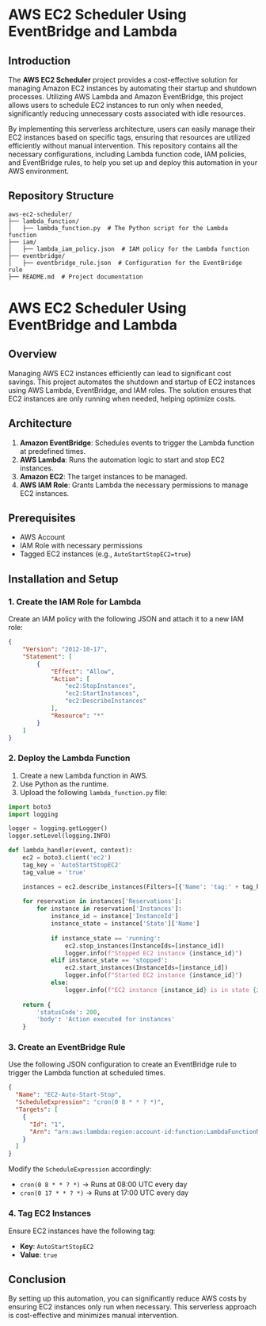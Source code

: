 # AWS EC2 Scheduler Using EventBridge and Lambda

## Introduction

The **AWS EC2 Scheduler** project provides a cost-effective solution for managing Amazon EC2 instances by automating their startup and shutdown processes. Utilizing AWS Lambda and Amazon EventBridge, this project allows users to schedule EC2 instances to run only when needed, significantly reducing unnecessary costs associated with idle resources.

By implementing this serverless architecture, users can easily manage their EC2 instances based on specific tags, ensuring that resources are utilized efficiently without manual intervention. This repository contains all the necessary configurations, including Lambda function code, IAM policies, and EventBridge rules, to help you set up and deploy this automation in your AWS environment.



## Repository Structure
```
aws-ec2-scheduler/
├── lambda_function/
│   ├── lambda_function.py  # The Python script for the Lambda function
├── iam/
│   ├── lambda_iam_policy.json  # IAM policy for the Lambda function
├── eventbridge/
│   ├── eventbridge_rule.json  # Configuration for the EventBridge rule
├── README.md  # Project documentation
```

# AWS EC2 Scheduler Using EventBridge and Lambda

## Overview
Managing AWS EC2 instances efficiently can lead to significant cost savings. This project automates the shutdown and startup of EC2 instances using AWS Lambda, EventBridge, and IAM roles. The solution ensures that EC2 instances are only running when needed, helping optimize costs.

## Architecture

1. **Amazon EventBridge**: Schedules events to trigger the Lambda function at predefined times.
2. **AWS Lambda**: Runs the automation logic to start and stop EC2 instances.
3. **Amazon EC2**: The target instances to be managed.
4. **AWS IAM Role**: Grants Lambda the necessary permissions to manage EC2 instances.

## Prerequisites
- AWS Account
- IAM Role with necessary permissions
- Tagged EC2 instances (e.g., `AutoStartStopEC2=true`)

## Installation and Setup

### 1. Create the IAM Role for Lambda
Create an IAM policy with the following JSON and attach it to a new IAM role:

```json
{
    "Version": "2012-10-17",
    "Statement": [
        {
            "Effect": "Allow",
            "Action": [
                "ec2:StopInstances",
                "ec2:StartInstances",
                "ec2:DescribeInstances"
            ],
            "Resource": "*"
        }
    ]
}
```

### 2. Deploy the Lambda Function
1. Create a new Lambda function in AWS.
2. Use Python as the runtime.
3. Upload the following `lambda_function.py` file:

```python
import boto3
import logging

logger = logging.getLogger()
logger.setLevel(logging.INFO)

def lambda_handler(event, context):
    ec2 = boto3.client('ec2')
    tag_key = 'AutoStartStopEC2'
    tag_value = 'true'

    instances = ec2.describe_instances(Filters=[{'Name': 'tag:' + tag_key, 'Values': [tag_value]}])
    
    for reservation in instances['Reservations']:
        for instance in reservation['Instances']:
            instance_id = instance['InstanceId']
            instance_state = instance['State']['Name']
            
            if instance_state == 'running':
                ec2.stop_instances(InstanceIds=[instance_id])
                logger.info(f"Stopped EC2 instance {instance_id}")
            elif instance_state == 'stopped':
                ec2.start_instances(InstanceIds=[instance_id])
                logger.info(f"Started EC2 instance {instance_id}")
            else:
                logger.info(f"EC2 instance {instance_id} is in state {instance_state}, skipping.")
    
    return {
        'statusCode': 200,
        'body': 'Action executed for instances'
    }
```

### 3. Create an EventBridge Rule
Use the following JSON configuration to create an EventBridge rule to trigger the Lambda function at scheduled times.

```json
{
  "Name": "EC2-Auto-Start-Stop",
  "ScheduleExpression": "cron(0 8 * * ? *)",
  "Targets": [
    {
      "Id": "1",
      "Arn": "arn:aws:lambda:region:account-id:function:LambdaFunctionName"
    }
  ]
}
```

Modify the `ScheduleExpression` accordingly:
- `cron(0 8 * * ? *)` → Runs at 08:00 UTC every day
- `cron(0 17 * * ? *)` → Runs at 17:00 UTC every day

### 4. Tag EC2 Instances
Ensure EC2 instances have the following tag:
- **Key**: `AutoStartStopEC2`
- **Value**: `true`

## Conclusion
By setting up this automation, you can significantly reduce AWS costs by ensuring EC2 instances only run when necessary. This serverless approach is cost-effective and minimizes manual intervention.

